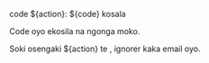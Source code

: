 code ${action}: ${code} kosala

Code oyo ekosila na ngonga moko.

Soki osengaki ${action} te , ignorer kaka email oyo.
